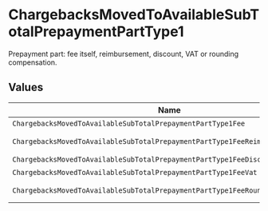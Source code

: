 # ChargebacksMovedToAvailableSubTotalPrepaymentPartType1

Prepayment part: fee itself, reimbursement, discount, VAT or rounding compensation.


## Values

| Name                                                                            | Value                                                                           |
| ------------------------------------------------------------------------------- | ------------------------------------------------------------------------------- |
| `ChargebacksMovedToAvailableSubTotalPrepaymentPartType1Fee`                     | fee                                                                             |
| `ChargebacksMovedToAvailableSubTotalPrepaymentPartType1FeeReimbursement`        | fee-reimbursement                                                               |
| `ChargebacksMovedToAvailableSubTotalPrepaymentPartType1FeeDiscount`             | fee-discount                                                                    |
| `ChargebacksMovedToAvailableSubTotalPrepaymentPartType1FeeVat`                  | fee-vat                                                                         |
| `ChargebacksMovedToAvailableSubTotalPrepaymentPartType1FeeRoundingCompensation` | fee-rounding-compensation                                                       |
